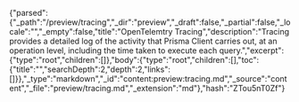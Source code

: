 {"parsed":{"_path":"/preview/tracing","_dir":"preview","_draft":false,"_partial":false,"_locale":"","_empty":false,"title":"OpenTelemtry Tracing","description":"Tracing provides a detailed log of the activity that Prisma Client carries out, at an operation level, including the time taken to execute each query.","excerpt":{"type":"root","children":[]},"body":{"type":"root","children":[],"toc":{"title":"","searchDepth":2,"depth":2,"links":[]}},"_type":"markdown","_id":"content:preview:tracing.md","_source":"content","_file":"preview/tracing.md","_extension":"md"},"hash":"ZTou5nT0Zf"}